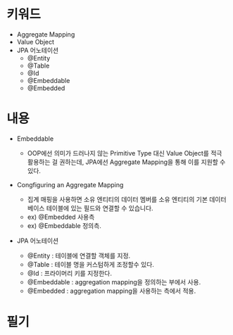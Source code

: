 # 키워드

- Aggregate Mapping
- Value Object
- JPA 어노테이션
  - @Entity
  - @Table
  - @Id
  - @Embeddable
  - @Embedded

# 내용

- Embeddable
  - OOP에선 의미가 드러나지 않는 Primitive Type 대신 Value Object를 적극 활용하는 걸 권하는데, JPA에선 Aggregate Mapping을 통해 이를 지원할 수 있다.
- Congfiguring an Aggregate Mapping

  - 집계 매핑을 사용하면 소유 엔티티의 데이터 멤버를 소유 엔티티의 기본 데이터베이스 테이블에 있는 필드와 연결할 수 있습니다.
  - ex) @Embedded 사용측
  - ex) @Embeddable 정의측.

- JPA 어노테이션
  - @Entity : 테이블에 연결할 객체를 지정.
  - @Table : 테이블 명을 커스텀하게 조정할수 있다.
  - @Id : 프라이머리 키를 지정한다.
  - @Embeddable : aggregation mapping을 정의하는 부에서 사용.
  - @Embedded : aggregation mapping을 사용하는 측에서 적용.

# 필기

